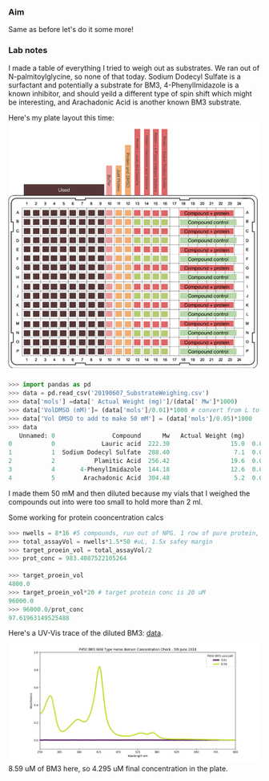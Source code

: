### Aim
Same as before let's do it some more!

### Lab notes
I made a table of everything I tried to weigh out as substrates. We ran out of N-palmitoylglycine, so none of that today. Sodium Dodecyl Sulfate is a surfactant and potentially a substrate for BM3, 4-PhenylImidazole is a known inhibitor, and should yeild a different type of spin shift which might be interesting, and Arachadonic Acid is another known BM3 substrate.

Here's my plate layout this time:
![palte](Platelayout7thJune.png)

```python
>>> import pandas as pd
>>> data = pd.read_csv('20190607_SubstrateWeighing.csv')
>>> data['mols'] =data[' Actual Weight (mg)']/(data[' Mw']*1000)
>>> data['VolDMSO (mM)']= (data['mols']/0.01)*1000 # convert from L to mL
>>> data['Vol DMSO to add to make 50 mM'] = (data['mols']/0.05)*1000
>>> data
   Unnamed: 0                Compound      Mw   Actual Weight (mg)      mols  VolDMSO (mM)  Vol DMSO to add to make 50 mM
0           0             Lauric acid  222.30                 15.0  0.067476      6.747638                       1.349528
1           1  Sodium Dodecyl Sulfate  288.40                  7.1  0.024619      2.461859                       0.492372
2           2           Plamitic Acid  256.42                 19.6  0.076437      7.643710                       1.528742
3           4       4-PhenylImidazole  144.18                 12.6  0.087391      8.739076                       1.747815
4           5        Arachadonic Acid  304.48                  5.2  0.017078      1.707830                       0.341566

```
I made them 50 mM and then diluted because my vials that I weighed the compounds out into were too small to hold more than 2 ml.


Some working for protein cooncentration calcs
```python
>>> nwells = 8*16 #5 compounds, run out of NPG. 1 row of pure protein, 1 row of prot+DMSO 2.5%, 1 row of prot+DMSO 5%
>>> total_assayVol = nwells*1.5*50 #uL, 1.5x safey margin
>>> target_proein_vol = total_assayVol/2
>>> prot_conc = 983.4087522105264

>>> target_proein_vol
4800.0
>>> target_proein_vol*20 # target protein conc is 20 uM
96000.0
>>> 96000.0/prot_conc
97.61963149525488
```

Here's a UV-Vis trace of the diluted BM3: [data](20190607_BM3conccheck.csv). 
![uvvistrace](20190607_BM3ConcCheckSpec.png)
8.59 uM of BM3 here, so 4.295 uM final concentration in the plate.
